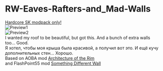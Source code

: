 # RW-Eaves-Rafters-and_Mad-Walls
[Hardcore SK modpack only!](https://github.com/skyarkhangel/Hardcore-SK/tree/development)
<br>
![Preview1](/preview_1.png?raw=true "Preview")
<br>
![Preview2](/preview_2.png?raw=true "Preview")
<br>
I wanted my roof to be beautiful, but got this. And a bunch of extra walls too... Good.
<br>
Я хотел, чтобы моя крыша была красивой, а получил вот это. И ещё кучу дополнительных стен... Хорошо.
<br>
Based on AOBA mod [Architecture of the Rim](https://steamcommunity.com/sharedfiles/filedetails/?id=2493347264)
<br>
and FlashPoint55 mod [Something Different Wall](https://steamcommunity.com/sharedfiles/filedetails/?id=1841168617)